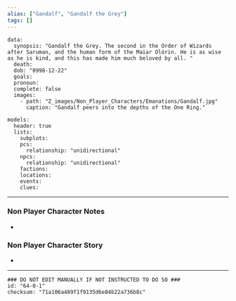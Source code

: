```yaml
---
alias: ["Gandalf", "Gandalf the Grey"]
tags: []
---
```

```RpgManagerData
data: 
  synopsis: "Gandalf the Grey. The second in the Order of Wizards after Saruman, and the human form of the Maiar Olórin. He is as wise as he is kind, and this has made him much beloved by all. "
  death: 
  dob: "0998-12-22"
  goals: 
  pronoun: 
  complete: false
  images: 
    - path: "Z_images/Non_Player_Characters/Emanations/Gandalf.jpg"
      caption: "Gandalf peers into the depths of the One Ring."
```
```RpgManager
models: 
  header: true
  lists: 
    subplots: 
    pcs: 
      relationship: "unidirectional"
    npcs: 
      relationship: "unidirectional"
    factions: 
    locations: 
    events: 
    clues: 
```
---
### Non Player Character Notes
 - 

### Non Player Character Story
 - 

---
```RpgManagerID
### DO NOT EDIT MANUALLY IF NOT INSTRUCTED TO DO SO ###
id: "64-0-1"
checksum: "71a106a489f1f9135d6e84b22a736b8c"
```
